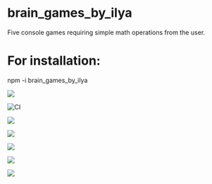 # brain_games_by_ilya
Five console games requiring simple math operations from the user. 

# For installation:
npm -i brain_games_by_ilya

<a href="https://codeclimate.com/github/ilya-redkin/frontend-project-lvl1"><img src="https://api.codeclimate.com/v1/badges/a99a88d28ad37a79dbf6/maintainability" /></a>

![CI](https://github.com/ilya-redkin/frontend-project-lvl1/workflows/CI/badge.svg)

<a href="https://asciinema.org/a/rjYFrhvxCcutkLJZJnXbV5yhM" target="_blank"><img src="https://asciinema.org/a/rjYFrhvxCcutkLJZJnXbV5yhM.svg" /></a>

<a href="https://asciinema.org/a/whJJunkmekuSgkdjOyboyKFfV" target="_blank"><img src="https://asciinema.org/a/whJJunkmekuSgkdjOyboyKFfV.svg" /></a>

<a href="https://asciinema.org/a/dahMokP63o8UQeESfT1jRSuXy" target="_blank"><img src="https://asciinema.org/a/dahMokP63o8UQeESfT1jRSuXy.svg" /></a>

<a href="https://asciinema.org/a/Kz6RrkiFVfxme6bxANllcZ7h8" target="_blank"><img src="https://asciinema.org/a/Kz6RrkiFVfxme6bxANllcZ7h8.svg" /></a>

<a href="https://asciinema.org/a/OdbYQXFoXujeMmnttkTqOrUFh" target="_blank"><img src="https://asciinema.org/a/OdbYQXFoXujeMmnttkTqOrUFh.svg" /></a>


